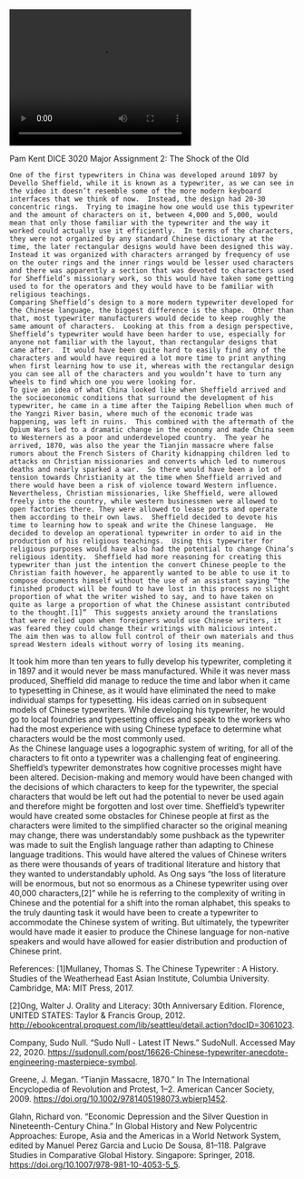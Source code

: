 <video width="320" height="240" controls>
  <source src="sheffield.mov" type="video">
</video>

Pam Kent 
DICE 3020
Major Assignment 2: The Shock of the Old

	
	One of the first typewriters in China was developed around 1897 by Devello Sheffield, while it is known as a typewriter, as we can see in the video it doesn’t resemble some of the more modern keyboard interfaces that we think of now.  Instead, the design had 20-30 concentric rings.  Trying to imagine how one would use this typewriter and the amount of characters on it, between 4,000 and 5,000, would mean that only those familiar with the typewriter and the way it worked could actually use it efficiently.  In terms of the characters, they were not organized by any standard Chinese dictionary at the time, the later rectangular designs would have been designed this way.  Instead it was organized with characters arranged by frequency of use on the outer rings and the inner rings would be lesser used characters and there was apparently a section that was devoted to characters used for Sheffield’s missionary work, so this would have taken some getting used to for the operators and they would have to be familiar with religious teachings.    
	Comparing Sheffield’s design to a more modern typewriter developed for the Chinese language, the biggest difference is the shape.  Other than that, most typewriter manufacturers would decide to keep roughly the same amount of characters.  Looking at this from a design perspective, Sheffield’s typewriter would have been harder to use, especially for anyone not familiar with the layout, than rectangular designs that came after.  It would have been quite hard to easily find any of the characters and would have required a lot more time to print anything when first learning how to use it, whereas with the rectangular design you can see all of the characters and you wouldn’t have to turn any wheels to find which one you were looking for.  
	To give an idea of what China looked like when Sheffield arrived and the socioeconomic conditions that surround the development of his typewriter, he came in a time after the Taiping Rebellion when much of the Yangzi River basin, where much of the economic trade was happening, was left in ruins.  This combined with the aftermath of the Opium Wars led to a dramatic change in the economy and made China seem to Westerners as a poor and underdeveloped country.  The year he arrived, 1870, was also the year the Tianjin massacre where false rumors about the French Sisters of Charity kidnapping children led to attacks on Christian missionaries and converts which led to numerous deaths and nearly sparked a war.  So there would have been a lot of tension towards Christianity at the time when Sheffield arrived and there would have been a risk of violence toward Western influence.  Nevertheless, Christian missionaries, like Sheffield, were allowed freely into the country, while western businessmen were allowed to open factories there. They were allowed to lease ports and operate them according to their own laws.  Sheffield decided to devote his time to learning how to speak and write the Chinese language.  He decided to develop an operational typewriter in order to aid in the production of his religious teachings.  Using this typewriter for religious purposes would have also had the potential to change China’s religious identity.  Sheffield had more reasoning for creating this typewriter than just the intention the convert Chinese people to the Christian faith however, he apparently wanted to be able to use it to compose documents himself without the use of an assistant saying “the finished product will be found to have lost in this process no slight proportion of what the writer wished to say, and to have taken on quite as large a proportion of what the Chinese assistant contributed to the thought.[1]”  This suggests anxiety around the translations that were relied upon when foreigners would use Chinese writers, it was feared they could change their writings with malicious intent.  The aim then was to allow full control of their own materials and thus spread Western ideals without worry of losing its meaning.      
It took him more than ten years to fully develop his typewriter, completing it in 1897 and it would never be mass manufactured.  While it was never mass produced, Sheffield did manage to reduce the time and labor when it came to typesetting in Chinese, as it would have eliminated the need to make individual stamps for typesetting.  His ideas carried on in subsequent models of Chinese typewriters.  While developing his typewriter, he would go to local foundries and typesetting offices and speak to the workers who had the most experience with using Chinese typeface to determine what characters would be the most commonly used.  
	As the Chinese language uses a logographic system of writing, for all of the characters to fit onto a typewriter was a challenging feat of engineering.  Sheffield’s typewriter demonstrates how cognitive processes might have been altered.  Decision-making and memory would have been changed with the decisions of which characters to keep for the typewriter, the special characters that would be left out had the potential to never be used again and therefore might be forgotten and lost over time.  Sheffield’s typewriter would have created some obstacles for Chinese people at first as the characters were limited to the simplified character so the original meaning may change, there was understandably some pushback as the typewriter was made to suit the English language rather than adapting to Chinese language traditions.  This would have altered the values of Chinese writers as there were thousands of years of traditional literature and history that they wanted to understandably uphold.  As Ong says “the loss of literature will be enormous, but not so enormous as a Chinese typewriter using over 40,000 characters,[2]” while he is referring to the complexity of writing in Chinese and the potential for a shift into the roman alphabet, this speaks to the truly daunting task it would have been to create a typewriter to accommodate the Chinese  system of writing.  But ultimately, the typewriter would have made it easier to produce the Chinese language for non-native speakers and would have allowed for easier distribution and production of Chinese print.  

 



References:
[1]Mullaney, Thomas S. The Chinese Typewriter : A History. Studies of the
      Weatherhead East Asian Institute, Columbia University. Cambridge, MA: MIT Press,
      2017.

[2]Ong, Walter J. Orality and Literacy: 30th Anniversary Edition. Florence, UNITED STATES: Taylor & Francis Group, 2012. http://ebookcentral.proquest.com/lib/seattleu/detail.action?docID=3061023.

Company, Sudo Null. “Sudo Null - Latest IT News.” SudoNull. Accessed May 22, 2020. https://sudonull.com/post/16626-Chinese-typewriter-anecdote-engineering-masterpiece-symbol.

Greene, J. Megan. “Tianjin Massacre, 1870.” In The International Encyclopedia of Revolution and Protest, 1–2. American Cancer Society, 2009. https://doi.org/10.1002/9781405198073.wbierp1452.

Glahn, Richard von. “Economic Depression and the Silver Question in Nineteenth-Century China.” In Global History and New Polycentric Approaches: Europe, Asia and the Americas in a World Network System, edited by Manuel Perez Garcia and Lucio De Sousa, 81–118. Palgrave Studies in Comparative Global History. Singapore: Springer, 2018. https://doi.org/10.1007/978-981-10-4053-5_5.

